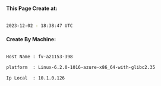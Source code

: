 
   
#### This Page Create at:

```bash

2023-12-02 - 18:38:47 UTC

```

#### Create By Machine:

```bash

Host Name : fv-az1153-398

platform  : Linux-6.2.0-1016-azure-x86_64-with-glibc2.35

Ip Local  : 10.1.0.126

```

